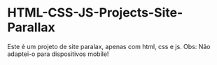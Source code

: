 # HTML-CSS-JS-Projects-Site-Parallax
Este é um projeto de site paralax, apenas com html, css e js. Obs: Não adaptei-o para dispositivos mobile!
